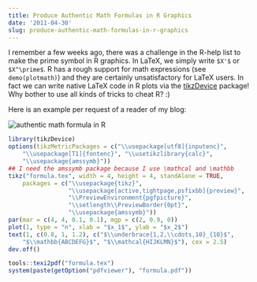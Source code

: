 ```yaml
---
title: Produce Authentic Math Formulas in R Graphics
date: '2011-04-30'
slug: produce-authentic-math-formulas-in-r-graphics
---
```


I remember a few weeks ago, there was a challenge in the R-help list to make the prime symbol in R graphics. In LaTeX, we simply write `$X'$` or `$X^\prime$`. R has a rough support for math expressions (see `demo(plotmath)`) and they are certainly unsatisfactory for LaTeX users. In fact we can write native LaTeX code in R plots via the [tikzDevice](http://cran.r-project.org/package=tikzDevice) package! Why bother to use all kinds of tricks to cheat R? :)

Here is an example per request of a reader of my blog:

![authentic math formula in R](http://i.imgur.com/3mWKw.png)

```r 
library(tikzDevice)
options(tikzMetricPackages = c("\\usepackage[utf8]{inputenc}",
    "\\usepackage[T1]{fontenc}", "\\usetikzlibrary{calc}",
    "\\usepackage{amssymb}"))
## I need the amssymb package because I use \mathcal and \mathbb
tikz("formula.tex", width = 4, height = 4, standAlone = TRUE,
    packages = c("\\usepackage{tikz}",
                 "\\usepackage[active,tightpage,psfixbb]{preview}",
                 "\\PreviewEnvironment{pgfpicture}",
                 "\\setlength\\PreviewBorder{0pt}",
                 "\\usepackage{amssymb}"))
par(mar = c(4, 4, 0.1, 0.1), mgp = c(2, 0.9, 0))
plot(1, type = "n", xlab = "$x_1$", ylab = "$x_2$")
text(1, c(0.8, 1, 1.2), c("$\\underbrace{1,2,\\cdots,10}_{10}$",
    "$\\mathbb{ABCDEFG}$", "$\\mathcal{HIJKLMN}$"), cex = 2.5)
dev.off()

tools::texi2pdf("formula.tex")
system(paste(getOption("pdfviewer"), "formula.pdf"))
```

